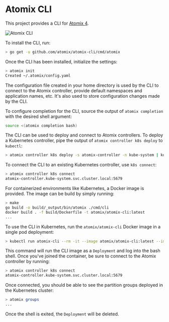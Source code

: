# Atomix CLI

This project provides a CLI for [Atomix 4].

![Atomix CLI](https://media.giphy.com/media/JR7It5AxK2rPbP6TI0/giphy.gif)

To install the CLI, run:

```bash
> go get -u github.com/atomix/atomix-cli/cmd/atomix
```

Once the CLI has been installed, initialize the settings:

```bash
> atomix init
Created ~/.atomix/config.yaml
```

The configuration file created in your home directory is used by the CLI
to connect to the Atomix controller, provide default namespaces and application
names, etc. It's also used to store configuration changes made by the CLI.

To configure completion for the CLI, source the output of `atomix completion` with
the desired shell argument:

```bash
source <(atomix completion bash)
```

The CLI can be used to deploy and connect to Atomix controllers. To deploy a Kubernetes
controller, pipe the output of `atomix controller k8s deploy` to `kubectl`:

```bash
> atomix controller k8s deploy -s atomix-controller -n kube-system | kubectl apply -f -
```

To connect the CLI to an existing Kubernetes controller, use `k8s connect`:

```bash
> atomix controller k8s connect
atomix-controller.kube-system.svc.cluster.local:5679
```

For containerized environments like Kubernetes, a Docker image is provided. The image
can be build by simply running:

```bash
> make
go build -o build/_output/bin/atomix ./cmd/cli
docker build . -f build/Dockerfile -t atomix/atomix-cli:latest
...
```

To use the CLI in Kubernetes, run the `atomix/atomix-cli` Docker image in
a single pod deployment:

```bash
> kubectl run atomix-cli --rm -it --image atomix/atomix-cli:latest --image-pull-policy "IfNotPresent" --restart "Never"
```

This command will run the CLI image as a `Deployment` and log into the bash shell.
Once you've joined the container, be sure to connect to the Atomix controller by running:

```bash
> atomix controller k8s connect
atomix-controller.kube-system.svc.cluster.local:5679
```

Once connected, you should be able to see the partition groups deployed in the
Kubernetes cluster:

```bash
> atomix groups
...
```

Once the shell is exited, the `Deployment` will be deleted.

[Atomix 4]: https://github.com/atomix/atomix/tree/4.0
